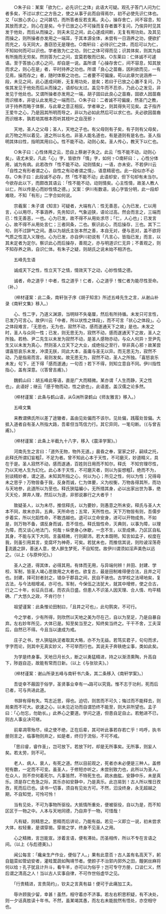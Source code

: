 <!-- { "loadSidebar": true } -->
　　○朱子曰：某案「欲为仁，必先识仁之体」此语大可疑。观孔子答门人问为仁者多矣，不过以求仁之方告之，使之从事于此而自得焉尔，初不必使先识仁体也。又「以放心求心」之问甚切，而所答者反若支离。夫心，操存舍亡，间不容息，知其放而求之，则心在是矣。今于已放之心不可操而复存者置不复问，乃俟异时见其发于他处，而后从而操之，则夫未见之间，此心遂成间断，无复有用功处。及其见而操之，则所操者亦发用之一端耳，于其本源全体，未尝有一日涵养之功，便欲扩而充之，与天同大，愚窃恐无是理也。○南轩曰：必待识仁之体，而后可以为仁，不知如何而可以识也。学者致为仁之功，则仁之体可得而见；识其体矣，则其为益有所施而无穷矣。然则答为仁之问，宜莫若敬而已矣。○东莱曰：仁体诚不可遽语。至于答放心求心之问，却自是一说。盖所谓「心操存舍亡，间不容息，知其放而求之，则心在是」者，平时持养之功也。所谓「良心之苗裔，因利欲而见，一有见焉，操而存之」者，随时体察之功也。二者要不可偏废。苟以此章欠说涵养一段，未见之间，此心遂成间断，无复用功处，是矣；若曰于已放之心置不复问，乃俟其发见于他处而后从而操之，语却似太过。盖见牛而不忍杀，乃此心之发见，非发见于他处也。又谓所操者亦发用之一端，胡子固曰此良心之苗裔，固欲人因苗裔而识根本，非徒认此发用之一端而已。○朱子曰：二者诚不可偏废，然圣门之教，详于持养而略于体察，与此章之意正相反。学者审之，则其得失可见矣。孟子指齐王爱牛之心，乃是因其所明而导之，非以为必如此然后可以求仁也。夫必欲因苗裔而识根本，孰若培其根本而听其枝叶之自茂邪﹖

　　天地，圣人之父母；圣人，天地之子也。有父母则有子矣，有子则有父母矣，此万物之所以着见，道之所以名也。非圣人能名道也，有是道则有是名也。圣人指明其体曰性，指明其用曰心。性不能不动，动则心矣。圣人传心，教天下以仁也。

　　○朱子曰：心性体用之云，恐自上蔡谢子失之。此云「性不能不动，动则心矣」，语尤未安。凡此「心」字，皆欲作「情」字，如何﹖○南轩曰：，心性分体用，诚为有病。此若改作「性不能不动，动则情矣」一语，亦未安。不若伊川云「自性之有形者谓之心，自性之有动者谓之情」，语意精密也。此一段似亦不必存。○朱子曰：此段诚不必存，然「性不能不动」此语却安，但下句却有未当尔。今欲存此以下，而颇改其语云：「性不能不动，动则情矣。心主性情，故圣人教人以仁，所以传是心而妙性情之德。」又案：伊川有数语，说心字皆分明，此一段却难晓，不知「有形」二字合如何说。

　　宗羲案：朱子谓《知言》可疑者，大端有八：性无善恶，心为已发，仁以用言，心以用尽，不事涵养，先务知识，气象迫狭，语论过高。然会而言之，三端而已：性无善恶，一也。心为已发，故不得不从用处求尽；「仁，人心也」；已发言心，故不得不从用处言仁；三者同条，二也。察识此心，而后操存，三也。其下二句，则不过辞气之间。愚以为胡氏主张本然之善，本自无对，便与恶对，盖不欲将气质之性混入义理也。心为已发，亦自伊川初说有「凡言心，皆指已发」而言，以其未定者为定尔。察识此心而后操存，善观之，亦与明道识仁无异；不善观之，则不知存养之熟，自识仁体。有朱子之疑，则胡氏之说未始不相济也。

　　五峰先生语

　　诚成天下之性，性立天下之情，情效天下之动，心妙性情之德。

　　诚者，命之道乎！中者，性之道乎！仁者，心之道乎！惟仁者为能尽性至命。（补。）

　　（梓材谨案：此二条，南轩张子序《胡子知言》所述五峰先生之言，从谢山补录《南轩文集》移入。）

　　心、性二字，乃道义渊源，当明辩不失毫厘，然后有所持循。未发只可言性，已发乃可言心。故伊川云「中者，所以状性之体段」，而不可言「状心之体段」。心之体段难言，「无思也，无为也，寂然不动，感而遂通天下之故」是也。未发之时，圣人与众同一性；已发，则无思无为，寂然不动，感而遂通天下之故，圣人之所独。若杨、尹二先生以未发为寂然不动，是圣人感物亦动，与众人何异﹖至尹先生又以未发为真心，然则圣人立天下之大业，成绝俗之至行，举非真心邪﹖故某尝谓喜怒哀乐未发，冲漠无朕，同此大本，虽庸与圣无以异。而无思无为，寂然不动，乃是指易而言。易则发矣。故无思无为，寂然不动，圣人之所独。「喜怒哀乐未发」句下，还下得「感而遂通」一句否﹖若下不得，则知立意自不同。伊川指性指心，盖有深意。（《答曾吉甫》。）

　　魏鹤山曰：胡五峰此等语，直是广大而精微。某亦谓「人生而静，天之性也」，此语好；继云「感于物而动，性之欲也」，此语差。盖汉儒之论多然。

　　（梓材谨案：此条与鹤山语，从洲所录鹤山《师友雅言》移入。）

　　五峰文集

　　来教谓佛氏所以差了途辙者，盖由见处偏而不该尔。见处偏，践履处皆偏。大抵入道者自有圣人所指大路，吾辈但当笃信力行。其它异同，一笔句断。（《与曾吉甫》。）

　　（梓材谨案：此条上半截九十八字，移入《震泽学案》。）

　　河南先生之言曰：「道外无物，物外无道。」晨昏之奉，室家之好，嗣续之托，此释氏所谓幻妄粗，不足为者。曾不知此心本于天性，不可磨灭，妙道精义，具在于是。圣人寂然不动，感而遂通，百姓则日用而不知尔。释氏　不知穷理尽性，乃以天地人生为幻化。此心本于天性，不可磨灭者，则以为妄想粗，绝而不为，别谈精妙者，谓之道。未知其所指之心，何以为心；所见之性，何以为性；兄得毋未之思乎﹖万物皆备于我，反身而诚，仁为体要，义为权衡，万物各得其所，而功与天地参，此道所以为至也。释氏狭隘褊小，无所措其身，必以出家出世为事，绝灭天伦，屏弃人理，然后以为道，非邪说暴行之大者乎！

　　致疑圣人，以为未尽，推信释氏，以为要妙，则愚意之所未安。释氏与圣人大本不同，故末亦异。五典，天所命也；五常，天所性也。天下万物皆有则，吾儒步步着实，所以允蹈性命，不敢违越也。退可以立命安身，进可以开物成务。不如是，则万物不备，谓反身而诚，吾不信也。释氏毁性命，灭典则，以事为障，以理为障，而又谈心地法门，何哉﹖纵使身心休歇，一念不生，以至成佛，乃区区自私其身，不能与天下大同。言虽精微，行则颠沛。若大本既明，知言如孟子，权度在我，则虽引用其言，变腐坏为神奇，可矣。若犹未也，而推信其说，则险诐淫荡奇流遁之辞，善迷人意，使人醉生梦死，不自知觉。故伊川谓须如淫声美色以远之。（以上《与原仲兄》。）

　　圣人之道，得其体，必得其用。有体而无用，与异端何辨！井田、封建、学校、军制，皆圣人竭心思致用之大者也。欲复古，最是田制难得便合法，且井之可也。封建，择可封者封之，错杂于郡县之间，民自不骇也。古学校之法埽地矣，复古法，与今法相增减，亦可也。军制，今保伍之法犹大，就其中增修，使之合古，行之二十年，长征兵日减，而农兵日盛。但患人不识圣人因天理、合人情、均平精确、广大悠久之政，不肯行尔！

　　祖望谨案：此条惟论田制曰，「且井之可也」，此句鹘突，不可行。

　　今之学者，少有所得，则欣然以天地之美为尽在己，自以为至足，乃是自暴自弃。左右妙年所见，大体已是。知至矣当至之，知终矣当终之。干干不舍，工夫深后，自然已不得。今且当以速成为戒。

　　庄子之书，世人狭隘执泥者取其大略，亦不为无益。若笃实君子，句句而求，字字而论，则其中无真实妙义，不可举而行也。其说夫子奔轶绝尘事，类如此矣。

　　为学是终身事。天地日月长久，断之以勇猛精进，持之以渐渍熏陶，升高自下，陟遐自迩，故能有常而日新。（以上《与张钦夫》。）

　　（梓材谨案：谢山所录五峰与南轩书六条，其二条移入《南轩学案》。）

　　吾徒幸不蔽固于俗学，圣贤事业幸有一路可以究竟。惟不志于功利，死而后已者，可与共进此道。

　　书辞有得有失。笃志近思，得也。迫切，则苦而不可久；悔过而不能释去，则局束而不可大。欲速之心，以未见近功而自谓恐终不能至，则大非所望也。孟子曰：「心勿忘，勿助长。」此养心之要道。学问之道，但患自足自止。若勉进不已，则古人事业决可继。

　　前辈凋零殆尽，续之使不绝，正在后辈，其可听此事若存若亡乎！呜呼，执书册则言之，临事物则弃之，如是者，终归于流俗，不可不戒。

　　「思曰睿，睿作圣」，岂可放下。若放下时，却是无所事矣。无所事，则妄人矣。若太劳，则不可。

　　老人、病人、衰人，有死之道。然以目前观之，死者亦未必便是三种人。盖修短有数，一定而不可变。虽圣人，于修短亦听之，未尝别致力也，此所以为圣人。在众人，则不奈何着死尔。凡事皆然，不特死生也。疏水曲肱，安静中乐，未是真乐。须是存亡危急之际，其乐亦如安静中，乃是真乐。此岂易到！古人所以惟日孜孜，死而后已也。读书一切事，须自有见处方可。不然，汩没终身，永无超越之期，不自知觉，可怜可怜！ 

　　当有见处，不可为事物所驱役。大抵情所重处，便被驱役，自以为是，而不知区区于一物之中。人本与天地同德，乃自弃于一物，可惜哉！

　　凡有疑，则精思之。思精而后讲论，乃能有益。若见一义即立一说，初未尝求大体，权轻重，是谓穿凿。穿凿之学，终身不见圣人之用。

　　心之精微，言岂能宣。涉着言语，便有滞处。历圣相传，所以不专在言语之间。（以上《与彪德美》。）

　　闻公每言：「纔亲生产作业，便俗了人。」果有此意否﹖古人盖有名高天下，躬自鉏菜如管幼安者，灌畦鬻蔬如陶靖节者。使颜子不治郭内郭外之田，饘粥丝麻将何以给﹖孔子犹且计升斗，看牛羊，亦可以为俗乎﹖岂可专守方册，口谈仁义，然后谓之清高之人！当以古人实事自律，不可作世俗虚华之见。

　　「行贵精进，言贵简约」，钦夫之言真有益！便可于此痛加工夫。

　　辱许顾我少留，幸甚！虽然，相守着亦不济事。若左右积思积疑，有不决处，则一夕话真胜读十年书。不然，虽某竭其愚，而左右未能脱然有悟处，亦空相守也。

